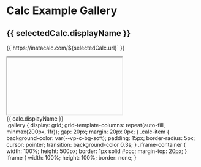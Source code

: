 # Calc Example Gallery

<script setup>
  var ID = "123";
  var CALC_JSON = '[{"name":"InstaCalc: Row Interface Examples","url":57004},{"name":"InstaCalc: Time Shorthand","url":56740},{"name":"InstaCalc: Reference : Extra Features","url":50013},{"name":"InstaCalc: Excel Stats Functions","url":56789},{"name":"InstaCalc: Retirement Calculator","url":56207},{"name":"InstaCalc: Wolfram Compare","url":57433},{"name":"InstaCalc: Nearest Number","url":56833},{"name":"InstaCalc Beta Preview (Archive)","url":55977},{"name":"InstaCalc: Row Formatting","url":57432},{"name":"InstaCalc: Reference : Programming","url":50008},{"name":"InstaCalc: Reference : Scientific Calculations","url":50007},{"name":"InstaCalc: Number Formats","url":56777},{"name":"InstaCalc: Unit Conversions","url":50012},{"name":"InstaCalc: Excel Financial Functions","url":56788},{"name":"InstaCalc: Key Features","url":50005},{"name":"InstaCalc V2","url":56020},{"name":"InstaCalc: Reference: Basic Commands","url":57484},{"name":"InstaCalc: Reference: Variables and Rows","url":57485},{"name":"InstaCalc: Reference: Conversions","url":57486},{"name":"InstaCalc: Reference : Formatting","url":57487},{"name":"InstaCalc: Reference : Computer Units","url":57488},{"name":"InstaCalc: Reference : Date / Time","url":57489},{"name":"InstaCalc: Excel Compatibility Functions","url":57497},{"name":"InstaCalc: A Powerful, Fun Calculator","url":57627}]';

  var CALC_JSON_2 = '[{"name":"InstaCalc: Roman numerals","url":56716},{"name":"InstaCalc: Finance / Engineering Number Formats","url":56717},{"name":"InstaCalc: SI Unit Gauntlet","url":56724},{"name":"InstaCalc: Datetime Features","url":56747},{"name":"InstaCalc: Date & Time","url":56749},{"name":"InstaCalc: Fuzzier Conversions","url":56853},{"name":"InstaCalc: Rounding tests","url":56906},{"name":"InstaCalc: Scaled units","url":57370},{"name":"InstaCalc: Virtual Units","url":57394},{"name":"InstaCalc: Objects / Arrays","url":57570},{"name":"InstaCalc: Remote data loading","url":57572},{"name":"InstaCalc: Load Calc","url":57573},{"name":"InstaCalc: Construction Calculator","url":57628}]'

import { ref, onMounted, computed } from 'vue';

const calcs = ref([]);
const selectedCalc = ref(null);

onMounted(() => {
	let calcs1 = JSON.parse(CALC_JSON);
	let calcs2 = JSON.parse(CALC_JSON_2);
  calcs.value = [...calcs1, ...calcs2];
});

const formattedCalcs = computed(() => {
  return calcs.value.map(calc => ({
    ...calc,
    displayName: calc.name.replace(/^InstaCalc:\s*/, '')
  }));
});

const selectCalc = (calc) => {
  selectedCalc.value = calc;
};
</script>

<div v-if="selectedCalc">
  <h2>{{ selectedCalc.displayName }}</h2>
  <p>
    <a :href="`https://instacalc.com/${selectedCalc.url}`" target="_blank">{{`https://instacalc.com/${selectedCalc.url}` }}</a>
  </p>
  <div class="iframe-container">
    <iframe :src="`https://instacalc.com/${selectedCalc.url}/embed`" allowfullscreen></iframe>
  </div>
</div>

<div class="gallery">
  <div 
    v-for="calc in formattedCalcs" 
    :key="calc.url" 
    @click="selectCalc(calc)" 
    :class="['calc-item', { selected: selectedCalc === calc }]"
  >
    {{ calc.displayName }}
  </div>
</div>

<component :is="'style'">
.gallery { 
  display: grid; 
  grid-template-columns: repeat(auto-fill, minmax(200px, 1fr)); 
  gap: 20px; 
  margin: 20px 0px; 
}
.calc-item { 
  background-color: var(--vp-c-bg-soft); 
  padding: 15px; 
  border-radius: 5px; 
  cursor: pointer; 
  transition: background-color 0.3s; 
}
.iframe-container { 
  width: 100%; 
  height: 500px;
  border: 1px solid #ccc; 
  margin-top: 20px; 
}
iframe { 
  width: 100%; 
  height: 100%; 
  border: none; 
}
</component>
